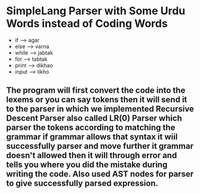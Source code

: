 # SimpleLang Parser with Some Urdu Words instead of Coding Words
* if --> agar
* else --> varna
* while --> jabtak
* for --> tabtak
* print --> dikhao
* input --> likho

## The program will first convert the code into the lexems or you can say tokens then it will send it to the parser in which we implemented Recursive Descent Parser also called LR(0) Parser which parser the tokens according to matching the grammar if grammar allows that syntax it wiil successfully parser and move further it grammar doesn't allowed then it will through error and tells you where you did the mistake during writing the code. Also used AST nodes for parser to give successfully parsed expression.